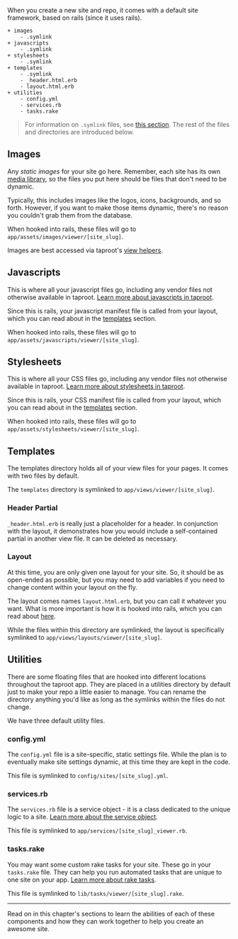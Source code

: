 When you create a new site and repo, it comes with a default site framework, based on rails (since it uses rails).

```text
+ images
    - .symlink
+ javascripts
    - .symlink
+ stylesheets
    - .symlink
+ templates
    - .symlink
    - _header.html.erb
    - layout.html.erb
+ utilities
    - config.yml
    - services.rb
    - tasks.rake
```

> For information on `.symlink` files, see [this section](/docs/writing_code/hooking_into_rails). The rest of the files and directories are introduced below.

Images
----------------

Any *static images* for your site go here. Remember, each site has its own [media library](/docs/building_content/media_library), so the files you put here should be files that don't need to be dynamic.

Typically, this includes images like the logos, icons, backgrounds, and so forth. However, if you want to make those items dynamic, there's no reason you couldn't grab them from the database.

When hooked into rails, these files will go to `app/assets/images/viewer/[site_slug]`.

Images are best accessed via taproot's [view helpers](/docs/api_reference/view_helpers).

Javascripts
----------------

This is where all your javascript files go, including any vendor files not otherwise available in taproot. [Learn more about javascripts in taproot](/docs/writing_code/javascripts).

Since this is rails, your javascript manifest file is called from your layout, which you can read about in the [templates](#templates) section.

When hooked into rails, these files will go to `app/assets/javascripts/viewer/[site_slug]`.

Stylesheets
----------------

This is where all your CSS files go, including any vendor files not otherwise available in taproot. [Learn more about stylesheets in taproot](/docs/writing_code/stylesheets).

Since this is rails, your CSS manifest file is called from your layout, which you can read about in the [templates](#templates) section.

When hooked into rails, these files will go to `app/assets/stylesheets/viewer/[site_slug]`.

Templates
----------------

The templates directory holds all of your view files for your pages. It comes with two files by default.

The `templates` directory is symlinked to `app/views/viewer/[site_slug]`.

### Header Partial

`_header.html.erb` is really just a placeholder for a header. In conjunction with the layout, it demonstrates how you would include a self-contained partial in another view file. It can be deleted as necessary.

### Layout

At this time, you are only given one layout for your site. So, it should be as open-ended as possible, but you may need to add variables if you need to change content within your layout on the fly.

The layout comes names `layout.html.erb`, but you can call it whatever you want. What is more important is how it is hooked into rails, which you can read about [here](/docs/writing_code/hooking_into_rails).

While the files within this directory are symlinked, the layout is specifically symlinked to `app/views/layouts/viewer/[site_slug]`.


Utilities
----------------

There are some floating files that are hooked into different locations throughout the taproot app. They are placed in a utilities directory by default just to make your repo a little easier to manage. You can rename the directory anything you'd like as long as the symlinks within the files do not change.

We have three default utility files.

### config.yml

The `config.yml` file is a site-specific, static settings file. While the plan is to eventually make site settings dynamic, at this time they are kept in the code.

This file is symlinked to `config/sites/[site_slug].yml`.

### services.rb

The `services.rb` file is a service object - it is a class dedicated to the unique logic to a site. [Learn more about the service object](/docs/writing_code/the_service_object).

This file is symlinked to `app/services/[site_slug]_viewer.rb`.

### tasks.rake

You may want some custom rake tasks for your site. These go in your `tasks.rake` file. They can help you run automated tasks that are unique to one site on your app. [Learn more about rake tasks](/docs/writing_code/rake_tasks).

This file is symlinked to `lib/tasks/viewer/[site_slug].rake`.

***

Read on in this chapter's sections to learn the abilities of each of these components and how they can work together to help you create an awesome site.

